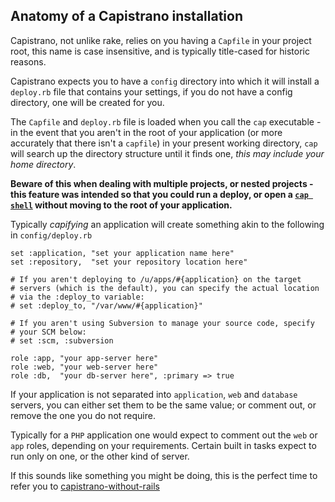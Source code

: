 Anatomy of a Capistrano installation
------------------------------------

Capistrano, not unlike rake, relies on you having a `Capfile` in your project root, this name is case insensitive, and is typically title-cased for historic reasons.

Capistrano expects you to have a `config` directory into which it will install a `deploy.rb` file that contains your settings, if you do not have a config directory, one will be created for you.

The `Capfile` and `deploy.rb` file is loaded when you call the `cap` executable - in the event that you aren't in the root of your application (or more accurately that there isn't a `capfile`) in your present working directory, `cap` will search up the directory structure until it finds one, *this may include your home directory*.

**Beware of this when dealing with multiple projects, or nested projects - this feature was intended so that you could run a deploy, or open a [`cap shell`](http://weblog.jamisbuck.org/2006/9/21/introducing-the-capistrano-shell) without moving to the root of your application.**

Typically *capifying* an application will create something akin to the following in `config/deploy.rb`

    set :application, "set your application name here"
    set :repository,  "set your repository location here"

    # If you aren't deploying to /u/apps/#{application} on the target
    # servers (which is the default), you can specify the actual location
    # via the :deploy_to variable:
    # set :deploy_to, "/var/www/#{application}"

    # If you aren't using Subversion to manage your source code, specify
    # your SCM below:
    # set :scm, :subversion

    role :app, "your app-server here"
    role :web, "your web-server here"
    role :db,  "your db-server here", :primary => true

If your application is not separated into `application`, `web` and `database` servers, you can either set them to be the same value; or comment out, or remove the one you do not require.

Typically for a `PHP` application one would expect to comment out the `web` or `app` roles, depending on your requirements. Certain built in tasks expect to run only on one, or the other kind of server.

If this sounds like something you might be doing, this is the perfect time to refer you to [capistrano-without-rails](./file.capistrano-without-rails.html)